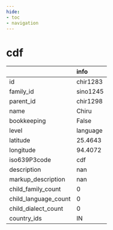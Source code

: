 ```yaml
---
hide:
- toc
- navigation
---
```

# cdf
|                      | info     |
|:---------------------|:---------|
| id                   | chir1283 |
| family_id            | sino1245 |
| parent_id            | chir1298 |
| name                 | Chiru    |
| bookkeeping          | False    |
| level                | language |
| latitude             | 25.4643  |
| longitude            | 94.4072  |
| iso639P3code         | cdf      |
| description          | nan      |
| markup_description   | nan      |
| child_family_count   | 0        |
| child_language_count | 0        |
| child_dialect_count  | 0        |
| country_ids          | IN       |